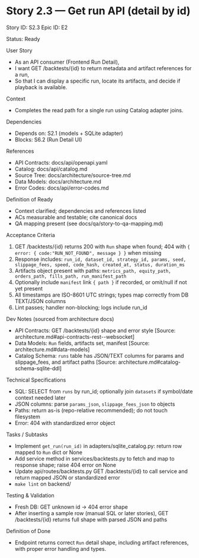# Story 2.3 — Get run API (detail by id)
Story ID: S2.3
Epic ID: E2



Status: Ready

User Story
- As an API consumer (Frontend Run Detail),
- I want GET /backtests/{id} to return metadata and artifact references for a run,
- So that I can display a specific run, locate its artifacts, and decide if playback is available.

Context
- Completes the read path for a single run using Catalog adapter joins.


Dependencies
- Depends on: S2.1 (models + SQLite adapter)
- Blocks: S6.2 (Run Detail UI)

References
- API Contracts: docs/api/openapi.yaml
- Catalog: docs/api/catalog.md
- Source Tree: docs/architecture/source-tree.md
- Data Models: docs/architecture.md
- Error Codes: docs/api/error-codes.md

Definition of Ready
- Context clarified; dependencies and references listed
- ACs measurable and testable; cite canonical docs
- QA mapping present (see docs/qa/story-to-qa-mapping.md)

Acceptance Criteria
1) GET /backtests/{id} returns 200 with `Run` shape when found; 404 with `{ error: { code:"RUN_NOT_FOUND", message } }` when missing
2) Response includes: `run_id, dataset_id, strategy_id, params, seed, slippage_fees, speed, code_hash, created_at, status, duration_ms`
3) Artifacts object present with paths: `metrics_path, equity_path, orders_path, fills_path, run_manifest_path`
4) Optionally include `manifest` link `{ path }` if recorded, or omit/null if not yet present
5) All timestamps are ISO-8601 UTC strings; types map correctly from DB TEXT/JSON columns
6) Lint passes; handler non-blocking; logs include run_id

Dev Notes (sourced from architecture docs)
- API Contracts: GET /backtests/{id} shape and error style [Source: architecture.md#api-contracts-rest--websocket]
- Data Models: `Run` fields, artifacts set, manifest [Source: architecture.md#data-models]
- Catalog Schema: `runs` table has JSON/TEXT columns for params and slippage_fees, and artifact paths [Source: architecture.md#catalog-schema-sqlite-ddl]

Technical Specifications
- SQL: SELECT from `runs` by run_id; optionally join `datasets` if symbol/date context needed later
- JSON columns: parse `params_json`, `slippage_fees_json` to objects
- Paths: return as-is (repo-relative recommended); do not touch filesystem
- Error: 404 with standardized error object

Tasks / Subtasks
- Implement `get_run(run_id)` in adapters/sqlite_catalog.py: return row mapped to `Run` dict or None
- Add service method in services/backtests.py to fetch and map to response shape; raise 404 error on None
- Update api/routes/backtests.py GET /backtests/{id} to call service and return mapped JSON or standardized error
- `make lint` on backend/

Testing & Validation
- Fresh DB: GET unknown id -> 404 error shape
- After inserting a sample row (manual SQL or later stories), GET /backtests/{id} returns full shape with parsed JSON and paths

Definition of Done
- Endpoint returns correct `Run` detail shape, including artifact references, with proper error handling and types.

